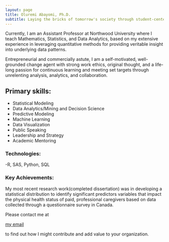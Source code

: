 ```yaml
---
layout: page
title: Oluremi Abayomi, Ph.D.
subtitle: Laying the bricks of tomorrow's society through student-centered learning and teaching.
---
```


Currently, I am an Assistant Professor at Northwood University where I teach Mathematics, Statistics, and Data Analytics, based on my extensive experience in leveraging quantitative methods for providing veritable insight into underlying data patterns. 

Entrepreneurial and commercially astute, I am a self-motivated, well-grounded change agent with strong work ethics, original thought, and a life-long passion for continuous learning and meeting set targets through unrelenting analysis, analytics, and collaboration. 

## Primary skills:

- Statistical Modeling
- Data Analytics/Mining and Decision Science
- Predictive Modeling
- Machine Learning
- Data Visualization
- Public Speaking
- Leadership and Strategy 
- Academic Mentoring

### Technologies: 
-R, SAS, Python, SQL

### Key Achievements: 

My most recent research work(completed dissertation) was in developing a statistical distribution to identify significant predictors variables that impact the physical health status of paid, professional caregivers based on data collected through a questionnaire survey in Canada. 

Please contact me at <p><a href="mailto:remdaniels@yahoo.com">my email</a></p> to find out how I might contribute and add value to your organization.


